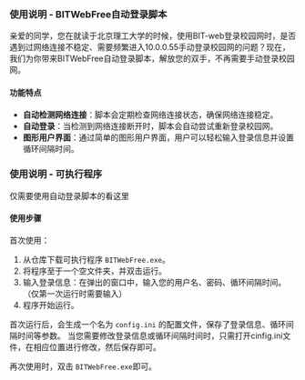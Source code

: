 ### 使用说明 - BITWebFree自动登录脚本
亲爱的同学，您在就读于北京理工大学的时候，使用BIT-web登录校园网时，是否遇到过网络连接不稳定、需要频繁进入10.0.0.55手动登录校园网的问题？现在，我们为你带来BITWebFree自动登录脚本，解放您的双手，不再需要手动登录校园网。

#### 功能特点
- **自动检测网络连接**：脚本会定期检查网络连接状态，确保网络连接稳定。
- **自动登录**：当检测到网络连接断开时，脚本会自动尝试重新登录校园网。
- **图形用户界面**：通过简单的图形用户界面，用户可以轻松输入登录信息并设置循环间隔时间。

### 使用说明 - 可执行程序
仅需要使用自动登录脚本的看这里
#### 使用步骤
首次使用：
1. 从仓库下载可执行程序 `BITWebFree.exe`。
2. 将程序至于一个空文件夹，并双击运行。
3. 输入登录信息：在弹出的窗口中，输入您的用户名、密码、循环间隔时间。（仅第一次运行时需要输入）
4. 程序开始运行。

首次运行后，会生成一个名为 `config.ini` 的配置文件，保存了登录信息、循环间隔时间等参数。
当您需要修改登录信息或循环间隔时间时，只需打开cinfig.ini文件，在相应位置进行修改，然后保存即可。

再次使用时，双击 `BITWebFree.exe`即可。
